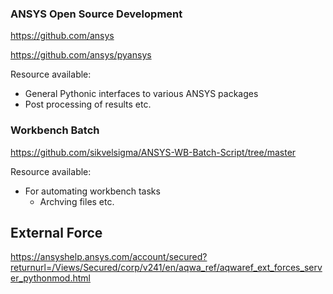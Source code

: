 ### ANSYS Open Source Development

<https://github.com/ansys>

<https://github.com/ansys/pyansys>

Resource available:

- General Pythonic interfaces to various ANSYS packages
- Post processing of results etc.

### Workbench Batch

<https://github.com/sikvelsigma/ANSYS-WB-Batch-Script/tree/master>

Resource available:

- For automating workbench tasks
  - Archving files etc.

## External Force

<https://ansyshelp.ansys.com/account/secured?returnurl=/Views/Secured/corp/v241/en/aqwa_ref/aqwaref_ext_forces_server_pythonmod.html>
